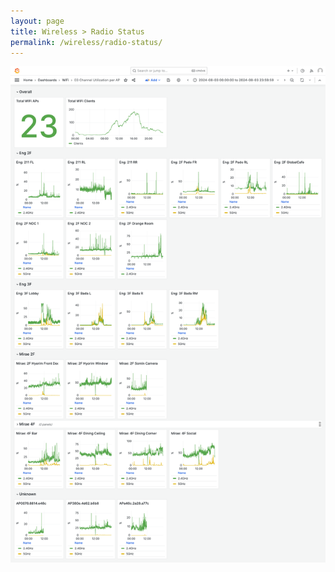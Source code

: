 ```yaml
---
layout: page
title: Wireless > Radio Status
permalink: /wireless/radio-status/
---
```


<img class="screenshot" src="/assets/images/dc24-wireless-radio-status.png" />
